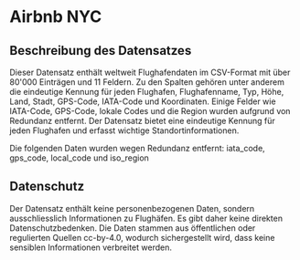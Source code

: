 # Airbnb NYC

## Beschreibung des Datensatzes

Dieser Datensatz enthält weltweit Flughafendaten im CSV-Format mit über 80'000 Einträgen und 11 Feldern. Zu den Spalten gehören unter anderem die eindeutige Kennung für jeden Flughafen, Flughafenname, Typ, Höhe, Land, Stadt, GPS-Code, IATA-Code und Koordinaten. Einige Felder wie IATA-Code, GPS-Code, lokale Codes und die Region wurden aufgrund von Redundanz entfernt. Der Datensatz bietet eine eindeutige Kennung für jeden Flughafen und erfasst wichtige Standortinformationen.

Die folgenden Daten wurden wegen Redundanz entfernt: iata_code, gps_code, local_code und iso_region

## Datenschutz

Der Datensatz enthält keine personenbezogenen Daten, sondern ausschliesslich Informationen zu Flughäfen. Es gibt daher keine direkten Datenschutzbedenken. Die Daten stammen aus öffentlichen oder regulierten Quellen cc-by-4.0, wodurch sichergestellt wird, dass keine sensiblen Informationen verbreitet werden.

